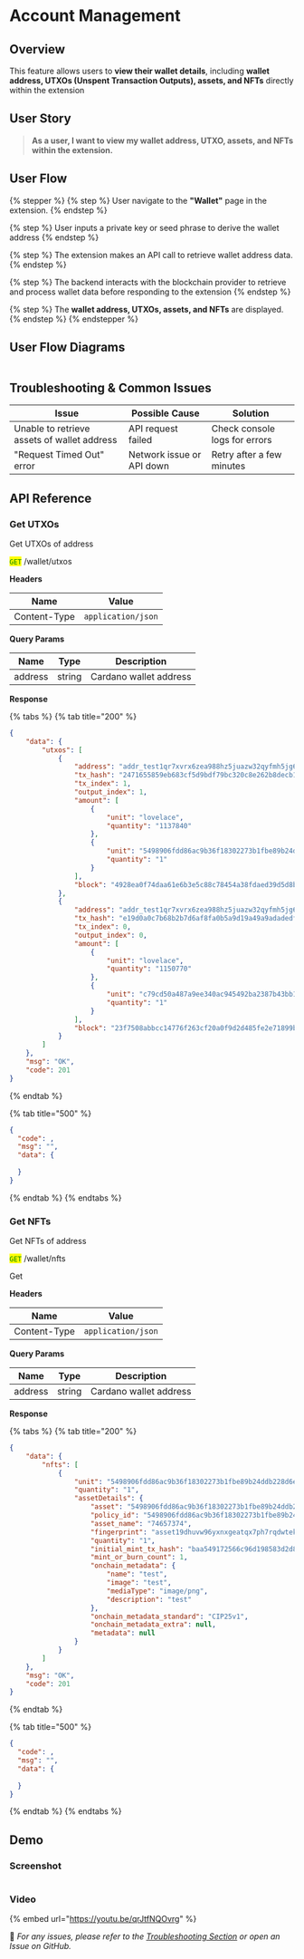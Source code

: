 # Account Management

## Overview

This feature allows users to **view their wallet details**, including **wallet address, UTXOs (Unspent Transaction Outputs), assets, and NFTs** directly within the extension

## **User Story**

> **As a user, I want to view my wallet address, UTXO, assets, and NFTs within the extension.**

## **User Flow**

{% stepper %}
{% step %}
User navigate to the **"Wallet"** page in the extension.
{% endstep %}

{% step %}
User inputs a private key or seed phrase to derive the wallet address
{% endstep %}

{% step %}
The extension makes an API call to retrieve wallet address data.
{% endstep %}

{% step %}
The backend interacts with the blockchain provider to retrieve and process wallet data before responding to the extension
{% endstep %}

{% step %}
The **wallet address, UTXOs, assets, and NFTs** are displayed.
{% endstep %}
{% endstepper %}

## User Flow Diagrams

<figure><img src="../../.gitbook/assets/account-management (1).png" alt=""><figcaption></figcaption></figure>

## Troubleshooting & Common Issues

| **Issue**                                   | **Possible Cause**        | **Solution**                  |
| ------------------------------------------- | ------------------------- | ----------------------------- |
| Unable to retrieve assets of wallet address | API request failed        | Check console logs for errors |
| "Request Timed Out" error                   | Network issue or API down | Retry after a few minutes     |

## API Reference

### Get UTXOs

Get UTXOs of address

<mark style="color:green;">`GET`</mark> /wallet/utxos

**Headers**

| Name         | Value              |
| ------------ | ------------------ |
| Content-Type | `application/json` |

**Query Params**

| Name    | Type   | Description            |
| ------- | ------ | ---------------------- |
| address | string | Cardano wallet address |

**Response**

{% tabs %}
{% tab title="200" %}
```json
{
    "data": {
        "utxos": [
            {
                "address": "addr_test1qr7xvrx6zea988hz5juazw32qyfmh5jg6z9euursqs390pz62landnfc3ggslmdvaglwmuquuxt2pkkxctzp0adfrxasyzm9m9",
                "tx_hash": "2471655859eb683cf5d9bdf79bc320c8e262b8decb1ee163aed65c74b47aaa41",
                "tx_index": 1,
                "output_index": 1,
                "amount": [
                    {
                        "unit": "lovelace",
                        "quantity": "1137840"
                    },
                    {
                        "unit": "5498906fdd86ac9b36f18302273b1fbe89b24ddb228d6eeea01af11874657374",
                        "quantity": "1"
                    }
                ],
                "block": "4928ea0f74daa61e6b3e5c88c78454a38fdaed39d5d8b7ce67938e31f43da5fb"
            },
            {
                "address": "addr_test1qr7xvrx6zea988hz5juazw32qyfmh5jg6z9euursqs390pz62landnfc3ggslmdvaglwmuquuxt2pkkxctzp0adfrxasyzm9m9",
                "tx_hash": "e19d0a0c7b68b2b7d6af8fa0b5a9d19a49a9adadedf0d0f71801b69c5cc0c047",
                "tx_index": 0,
                "output_index": 0,
                "amount": [
                    {
                        "unit": "lovelace",
                        "quantity": "1150770"
                    },
                    {
                        "unit": "c79cd50a487a9ee340ac945492ba2387b43bb110a1149966c192f1474e667454657374",
                        "quantity": "1"
                    }
                ],
                "block": "23f7508abbcc14776f263cf20a0f9d2d485fe2e71899bbbf315b6ffbe54cf1f0"
            }
        ]
    },
    "msg": "OK",
    "code": 201
}
```
{% endtab %}

{% tab title="500" %}
```json
{
  "code": ,
  "msg": "",
  "data": {
  
  }
}
```
{% endtab %}
{% endtabs %}

### Get NFTs

Get NFTs of address

<mark style="color:green;">`GET`</mark> /wallet/nfts

Get&#x20;

**Headers**

| Name         | Value              |
| ------------ | ------------------ |
| Content-Type | `application/json` |

**Query Params**

| Name    | Type   | Description            |
| ------- | ------ | ---------------------- |
| address | string | Cardano wallet address |

**Response**

{% tabs %}
{% tab title="200" %}
```json
{
    "data": {
        "nfts": [
            {
                "unit": "5498906fdd86ac9b36f18302273b1fbe89b24ddb228d6eeea01af11874657374",
                "quantity": "1",
                "assetDetails": {
                    "asset": "5498906fdd86ac9b36f18302273b1fbe89b24ddb228d6eeea01af11874657374",
                    "policy_id": "5498906fdd86ac9b36f18302273b1fbe89b24ddb228d6eeea01af118",
                    "asset_name": "74657374",
                    "fingerprint": "asset19dhuvw96yxnxgeatqx7ph7rqdwtekrccxr0cx9",
                    "quantity": "1",
                    "initial_mint_tx_hash": "baa549172566c96d198583d2d8450b06f1852bc039f570cc39a0cb4f85bbb296",
                    "mint_or_burn_count": 1,
                    "onchain_metadata": {
                        "name": "test",
                        "image": "test",
                        "mediaType": "image/png",
                        "description": "test"
                    },
                    "onchain_metadata_standard": "CIP25v1",
                    "onchain_metadata_extra": null,
                    "metadata": null
                }
            }
        ]
    },
    "msg": "OK",
    "code": 201
}
```
{% endtab %}

{% tab title="500" %}
```json
{
  "code": ,
  "msg": "",
  "data": {
  
  }
}
```
{% endtab %}
{% endtabs %}

## Demo

### Screenshot

<figure><img src="../../.gitbook/assets/account-management.png" alt=""><figcaption></figcaption></figure>

### Video

{% embed url="https://youtu.be/qrJtfNQOvrg" %}

🔹 _For any issues, please refer to the_ [_Troubleshooting Section_](account-management.md#troubleshooting-and-common-issues) _or open an Issue on GitHub._
